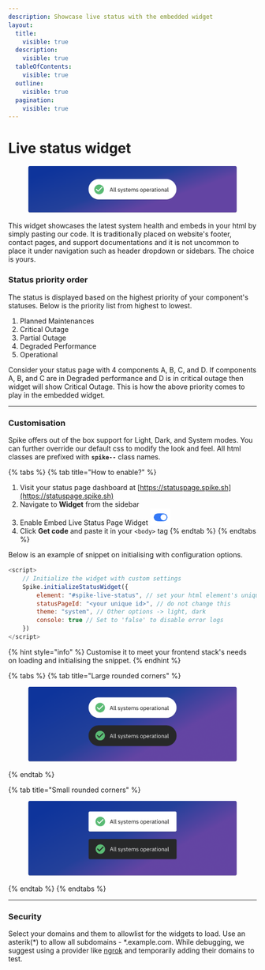 ```yaml
---
description: Showcase live status with the embedded widget
layout:
  title:
    visible: true
  description:
    visible: true
  tableOfContents:
    visible: true
  outline:
    visible: true
  pagination:
    visible: true
---
```


# Live status widget

<figure><img src="../.gitbook/assets/Live status widget.png" alt=""><figcaption></figcaption></figure>

This widget showcases the latest system health and embeds in your html by simply pasting our code.  It is traditionally placed on website's footer, contact pages, and support documentations and it is not uncommon to place it under navigation such as header dropdown or sidebars. The choice is yours.&#x20;

### Status priority order

The status is displayed based on the highest priority of your component's statuses. Below is the priority list from highest to lowest.

1. Planned Maintenances
2. Critical Outage
3. Partial Outage
4. Degraded Performance
5. Operational

Consider your status page with 4 components A, B, C, and D. If components A, B, and C are in Degraded performance and D is in critical outage then widget will show Critical Outage. This is how the above priority comes to play in the embedded widget.&#x20;

***

### Customisation

Spike offers out of the box support for Light, Dark, and System modes. You can further override our default css to modify the look and feel. All html classes are prefixed with **`spike--`** class names.

{% tabs %}
{% tab title="How to enable?" %}
1. Visit your status page dashboard at [https://statuspage.spike.sh](https://statuspage.spike.sh)
2. Navigate to **Widget** from the sidebar
3. Enable Embed Live Status Page Widget <img src="../.gitbook/assets/enable-icon-for-docs.png" alt="" data-size="line">
4. Click **Get code** and paste it in your `<body>` tag
{% endtab %}
{% endtabs %}



Below is an example of snippet on initialising with configuration options.&#x20;

```javascript
<script>
    // Initialize the widget with custom settings
    Spike.initializeStatusWidget({
        element: "#spike-live-status", // set your html element's unique identifer
        statusPageId: "<your unique id>", // do not change this
        theme: "system", // Other options -> light, dark
        console: true // Set to 'false' to disable error logs
    })
</script>
```

{% hint style="info" %}
Customise it to meet your frontend stack's needs on loading and initialising the snippet.
{% endhint %}

{% tabs %}
{% tab title="Large rounded corners" %}
<figure><img src="../.gitbook/assets/Live status widget rounded.png" alt=""><figcaption></figcaption></figure>
{% endtab %}

{% tab title="Small rounded corners" %}
<figure><img src="../.gitbook/assets/Live status widget square.png" alt=""><figcaption></figcaption></figure>
{% endtab %}
{% endtabs %}

***

### Security

Select your domains and them to allowlist for the widgets to load. Use an asterik(\*) to allow all subdomains - \*.example.com. While debugging, we suggest using a provider like [ngrok](https://ngrok.com) and temporarily adding their domains to test.&#x20;

